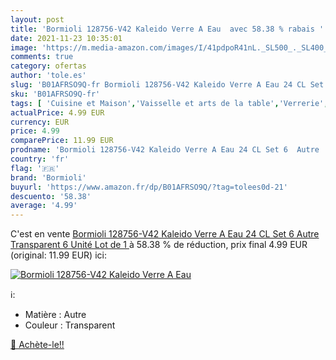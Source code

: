 ```yaml
---
layout: post
title: 'Bormioli 128756-V42 Kaleido Verre A Eau  avec 58.38 % rabais '
date: 2021-11-23 10:35:01
image: 'https://m.media-amazon.com/images/I/41pdpoR41nL._SL500_._SL400_.jpg'
comments: true
category: ofertas
author: 'tole.es'
slug: 'B01AFRSO9Q-fr Bormioli 128756-V42 Kaleido Verre A Eau 24 CL Set 6 Autre...'
sku: 'B01AFRSO9Q-fr'
tags: [ 'Cuisine et Maison','Vaisselle et arts de la table','Verrerie','Verres à jus et soda','bormioli', ]
actualPrice: 4.99 EUR
currency: EUR
price: 4.99
comparePrice: 11.99 EUR
prodname: 'Bormioli 128756-V42 Kaleido Verre A Eau 24 CL Set 6  Autre  Transparent  6 Unité  Lot de 1 '
country: 'fr'
flag: '🇫🇷'
brand: 'Bormioli'
buyurl: 'https://www.amazon.fr/dp/B01AFRSO9Q/?tag=tolees0d-21'
descuento: '58.38'
average: '4.99'
---
```


C'est en vente [Bormioli 128756-V42 Kaleido Verre A Eau 24 CL Set 6  Autre  Transparent  6 Unité  Lot de 1 ](https://www.amazon.fr/dp/B01AFRSO9Q/?tag=tolees0d-21)  à  58.38 % de réduction, prix final  4.99 EUR (original: 11.99 EUR) ici:

[![Bormioli 128756-V42 Kaleido Verre A Eau ](https://m.media-amazon.com/images/I/41pdpoR41nL._SL500_._SL400_.jpg)](https://www.amazon.fr/dp/B01AFRSO9Q/?tag=tolees0d-21)

ℹ️:

- Matière : Autre
- Couleur : Transparent

[🛒 Achète-le!!](https://www.amazon.fr/dp/B01AFRSO9Q/?tag=tolees0d-21)
